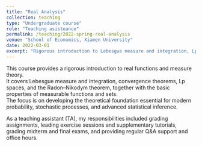 ```yaml
---
title: "Real Analysis"
collection: teaching
type: "Undergraduate course"
role: "Teaching asisteance"
permalink: /teaching/2022-spring-real-analysis
venue: "School of Economics, Xiamen University"
date: 2022-03-01
excerpt: "Rigorous introduction to Lebesgue measure and integration, Lp spaces, and convergence theorems, with foundations for modern probability and statistical inference."
---
```


This course provides a rigorous introduction to real functions and measure theory.  
It covers Lebesgue measure and integration, convergence theorems, Lp spaces, and the Radon–Nikodym theorem, together with the basic properties of measurable functions and sets.  
The focus is on developing the theoretical foundation essential for modern probability, stochastic processes, and advanced statistical inference.

As a teaching assistant (TA), my responsibilities included grading assignments, leading exercise sessions and supplementary tutorials, grading midterm and final exams, and providing regular Q&A support and office hours.